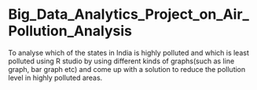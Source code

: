 # Big_Data_Analytics_Project_on_Air_Pollution_Analysis
To analyse which of the states in India is highly polluted and which is least polluted using R studio by using different kinds of graphs(such as line graph, bar graph etc) and come up with a solution to reduce the pollution level in highly polluted areas.
